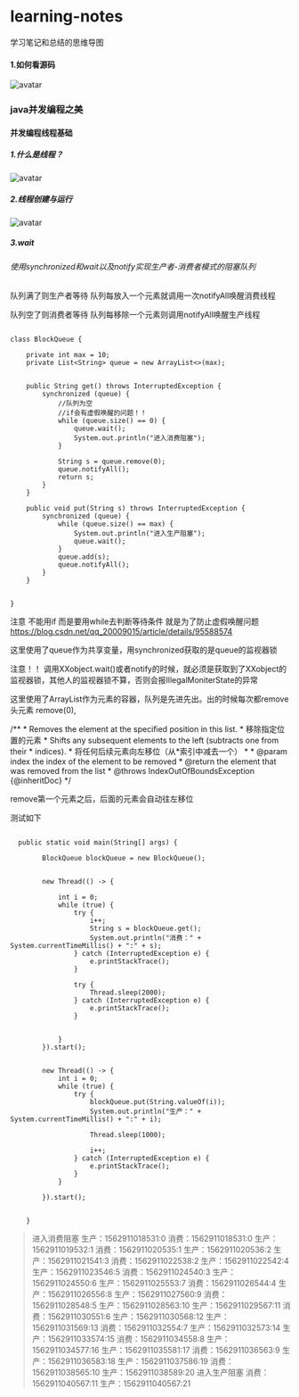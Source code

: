# learning-notes
学习笔记和总结的思维导图

#### 1.如何看源码
![avatar](https://github.com/xiaoxinglai/learning-notes/blob/master/png/%E7%9F%A5%E8%AF%86%E6%80%BB%E7%BB%93/%E5%A6%82%E4%BD%95%E7%9C%8B%E6%BA%90%E7%A0%81.png)

### java并发编程之美
#### 并发编程线程基础
##### 1.什么是线程？
![avatar](https://github.com/xiaoxinglai/learning-notes/blob/master/png/java%E5%B9%B6%E5%8F%91%E7%BC%96%E7%A8%8B%E4%B9%8B%E7%BE%8E/%E5%B9%B6%E5%8F%91%E7%BC%96%E7%A8%8B%E7%BA%BF%E7%A8%8B%E5%9F%BA%E7%A1%80/%E4%BB%80%E4%B9%88%E6%98%AF%E7%BA%BF%E7%A8%8B.png)

##### 2.线程创建与运行
![avatar](https://github.com/xiaoxinglai/learning-notes/blob/master/png/java%E5%B9%B6%E5%8F%91%E7%BC%96%E7%A8%8B%E4%B9%8B%E7%BE%8E/%E5%B9%B6%E5%8F%91%E7%BC%96%E7%A8%8B%E7%BA%BF%E7%A8%8B%E5%9F%BA%E7%A1%80/%E7%BA%BF%E7%A8%8B%E7%9A%84%E5%88%9B%E5%BB%BA%E4%B8%8E%E8%BF%90%E8%A1%8C.png)

##### 3.wait


######  使用synchronized和wait以及notify实现生产者-消费者模式的阻塞队列
队列满了则生产者等待 
队列每放入一个元素就调用一次notifyAll唤醒消费线程

队列空了则消费者等待
队列每移除一个元素则调用notifyAll唤醒生产线程


```

class BlockQueue {

    private int max = 10;
    private List<String> queue = new ArrayList<>(max);


    public String get() throws InterruptedException {
        synchronized (queue) {
            //队列为空
            //if会有虚假唤醒的问题！！
            while (queue.size() == 0) {
                queue.wait();
                System.out.println("进入消费阻塞");
            }

            String s = queue.remove(0);
            queue.notifyAll();
            return s;
        }
    }

    public void put(String s) throws InterruptedException {
        synchronized (queue) {
            while (queue.size() == max) {
                System.out.println("进入生产阻塞");
                queue.wait();
            }
            queue.add(s);
            queue.notifyAll();
        }
    }


}
```

注意 不能用if 而是要用while去判断等待条件 就是为了防止虚假唤醒问题
https://blog.csdn.net/qq_20009015/article/details/95588574  


这里使用了queue作为共享变量，用synchronized获取的是queue的监视器锁

注意！！ 调用XXobject.wait()或者notify的时候，就必须是获取到了XXobject的监视器锁，其他人的监视器锁不算，否则会报IllegalMoniterState的异常


这里使用了ArrayList作为元素的容器，队列是先进先出。出的时候每次都remove头元素
remove(0),

 /**
     * Removes the element at the specified position in this list.
     * 移除指定位置的元素
     * Shifts any subsequent elements to the left (subtracts one from their
     * indices).
     * 将任何后续元素向左移位（从*索引中减去一个）
     *
     * @param index the index of the element to be removed
     * @return the element that was removed from the list
     * @throws IndexOutOfBoundsException {@inheritDoc}
     */

remove第一个元素之后，后面的元素会自动往左移位





测试如下
```

  public static void main(String[] args) {

        BlockQueue blockQueue = new BlockQueue();


        new Thread(() -> {

            int i = 0;
            while (true) {
                try {
                    i++;
                    String s = blockQueue.get();
                    System.out.println("消费：" + System.currentTimeMillis() + ":" + s);
                } catch (InterruptedException e) {
                    e.printStackTrace();
                }

                try {
                    Thread.sleep(2000);
                } catch (InterruptedException e) {
                    e.printStackTrace();
                }


            }
        }).start();


        new Thread(() -> {
            int i = 0;
            while (true) {
                try {
                    blockQueue.put(String.valueOf(i));
                    System.out.println("生产：" + System.currentTimeMillis() + ":" + i);

                    Thread.sleep(1000);

                    i++;
                } catch (InterruptedException e) {
                    e.printStackTrace();
                }
            }

        }).start();


    }

```

>进入消费阻塞
生产：1562911018531:0
消费：1562911018531:0
生产：1562911019532:1
消费：1562911020535:1
生产：1562911020536:2
生产：1562911021541:3
消费：1562911022538:2
生产：1562911022542:4
生产：1562911023546:5
消费：1562911024540:3
生产：1562911024550:6
生产：1562911025553:7
消费：1562911026544:4
生产：1562911026556:8
生产：1562911027560:9
消费：1562911028548:5
生产：1562911028563:10
生产：1562911029567:11
消费：1562911030551:6
生产：1562911030568:12
生产：1562911031569:13
消费：1562911032554:7
生产：1562911032573:14
生产：1562911033574:15
消费：1562911034558:8
生产：1562911034577:16
生产：1562911035581:17
消费：1562911036563:9
生产：1562911036583:18
生产：1562911037586:19
消费：1562911038565:10
生产：1562911038589:20
进入生产阻塞
消费：1562911040567:11
生产：1562911040567:21